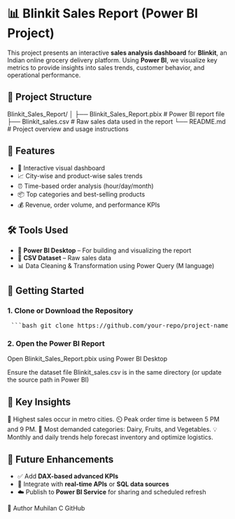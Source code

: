# 📊 Blinkit Sales Report (Power BI Project)

This project presents an interactive **sales analysis dashboard** for **Blinkit**, an Indian online grocery delivery platform. Using **Power BI**, we visualize key metrics to provide insights into sales trends, customer behavior, and operational performance.

## 📁 Project Structure

Blinkit_Sales_Report/
│
├── Blinkit_Sales_Report.pbix # Power BI report file
├── Blinkit_sales.csv # Raw sales data used in the report
└── README.md # Project overview and usage instructions


## 📌 Features

- 📍 Interactive visual dashboard
- 📈 City-wise and product-wise sales trends
- ⏰ Time-based order analysis (hour/day/month)
- 📦 Top categories and best-selling products
- 💰 Revenue, order volume, and performance KPIs

## 🛠️ Tools Used

- 🧠 **Power BI Desktop** – For building and visualizing the report
- 📁 **CSV Dataset** – Raw sales data
- 📊 Data Cleaning & Transformation using Power Query (M language)

## 🚀 Getting Started

### 1. Clone or Download the Repository

<pre> ```bash git clone https://github.com/your-repo/project-name.git cd project-name ``` </pre>

### 2. Open the Power BI Report
Open Blinkit_Sales_Report.pbix using Power BI Desktop

Ensure the dataset file Blinkit_sales.csv is in the same directory (or update the source path in Power BI)

## 📌 Key Insights
🔼 Highest sales occur in metro cities.
⏲️ Peak order time is between 5 PM and 9 PM.
🛒 Most demanded categories: Dairy, Fruits, and Vegetables.
💡 Monthly and daily trends help forecast inventory and optimize logistics.

## 🔮 Future Enhancements

- ✅ Add **DAX-based advanced KPIs**
- 🔄 Integrate with **real-time APIs** or **SQL data sources**
- ☁️ Publish to **Power BI Service** for sharing and scheduled refresh


🙌 Author
Muhilan C
GitHub

